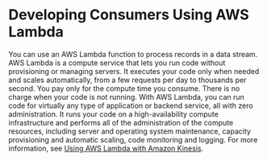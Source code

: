 # Developing Consumers Using AWS Lambda<a name="lambda-consumer"></a>

You can use an AWS Lambda function to process records in a data stream\. AWS Lambda is a compute service that lets you run code without provisioning or managing servers\. It executes your code only when needed and scales automatically, from a few requests per day to thousands per second\. You pay only for the compute time you consume\. There is no charge when your code is not running\. With AWS Lambda, you can run code for virtually any type of application or backend service, all with zero administration\. It runs your code on a high\-availability compute infrastructure and performs all of the administration of the compute resources, including server and operating system maintenance, capacity provisioning and automatic scaling, code monitoring and logging\. For more information, see [Using AWS Lambda with Amazon Kinesis](/lambda/latest/dg/with-kinesis.html)\.